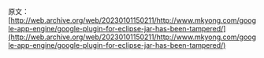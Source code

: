 原文：[http://web.archive.org/web/20230101150211/http://www.mkyong.com/google-app-engine/google-plugin-for-eclipse-jar-has-been-tampered/](http://web.archive.org/web/20230101150211/http://www.mkyong.com/google-app-engine/google-plugin-for-eclipse-jar-has-been-tampered/)